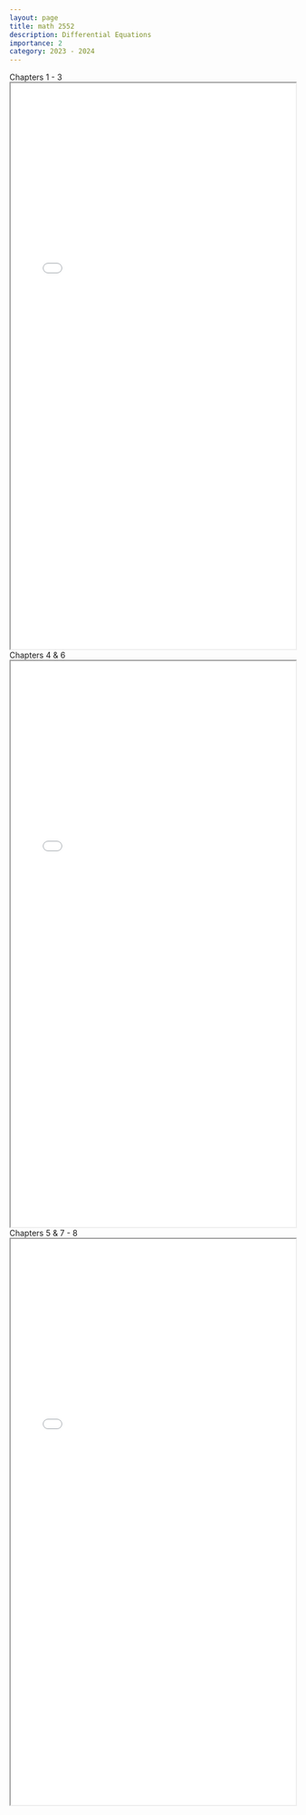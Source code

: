 ```yaml
---
layout: page
title: math 2552
description: Differential Equations
importance: 2
category: 2023 - 2024
---
```


<div class="caption">
    Chapters 1 - 3
</div>
<iframe src="../assets/pdf/math2552a.pdf" width="100%" height="1000px"></iframe>

<div class="caption">
    Chapters 4 & 6
</div>
<iframe src="../assets/pdf/math2552b.pdf" width="100%" height="1000px"></iframe>

<div class="caption">
    Chapters 5 & 7 - 8
</div>
<iframe src="../assets/pdf/math2552c.pdf" width="100%" height="1000px"></iframe>